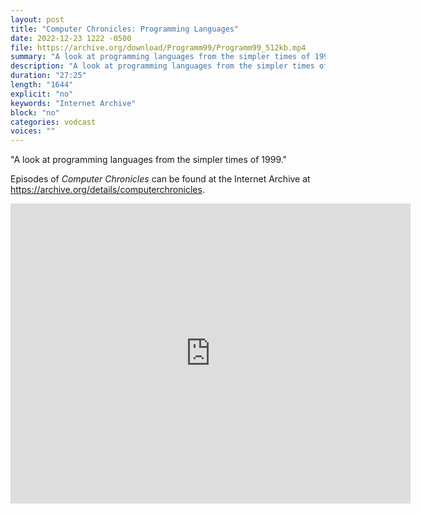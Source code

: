 ```yaml
---
layout: post
title: "Computer Chronicles: Programming Languages"
date: 2022-12-23 1222 -0500
file: https://archive.org/download/Programm99/Programm99_512kb.mp4
summary: "A look at programming languages from the simpler times of 1999."
description: "A look at programming languages from the simpler times of 1999."
duration: "27:25"
length: "1644"
explicit: "no" 
keywords: "Internet Archive"
block: "no" 
categories: vodcast
voices: ""
---
```


"A look at programming languages from the simpler times of 1999."

Episodes of *Computer Chronicles* can be found at the Internet Archive at <https://archive.org/details/computerchronicles>.

<iframe src="https://archive.org/embed/Programm99" width="640" height="480" frameborder="0" webkitallowfullscreen="true" mozallowfullscreen="true" allowfullscreen></iframe>
